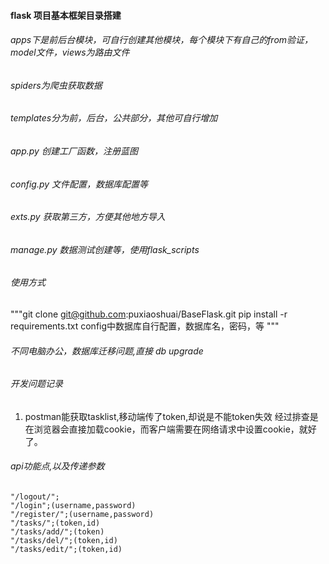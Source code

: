 #### flask 项目基本框架目录搭建
###### apps下是前后台模块，可自行创建其他模块，每个模块下有自己的from验证，model文件，views为路由文件
###### spiders为爬虫获取数据
###### templates分为前，后台，公共部分，其他可自行增加

###### app.py  创建工厂函数，注册蓝图
###### config.py 文件配置，数据库配置等
###### exts.py 获取第三方，方便其他地方导入
###### manage.py 数据测试创建等，使用flask_scripts
###### 使用方式
"""git clone git@github.com:puxiaoshuai/BaseFlask.git
pip install -r requirements.txt
config中数据库自行配置，数据库名，密码，等
"""

###### 不同电脑办公，数据库迁移问题,直接 db upgrade
###### 开发问题记录
1. postman能获取tasklist,移动端传了token,却说是不能token失效
经过排查是在浏览器会直接加载cookie，而客户端需要在网络请求中设置cookie，就好了。
###### api功能点,以及传递参数
    "/logout/"; 
    "/login";(username,password)
    "/register/";(username,password)
    "/tasks/";(token,id)
    "/tasks/add/";(token)
    "/tasks/del/";(token,id)
    "/tasks/edit/";(token,id)
    
